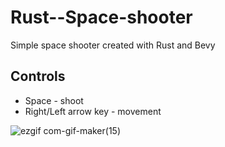 # Rust--Space-shooter
Simple space shooter created with Rust and Bevy

## Controls
- Space - shoot
- Right/Left arrow key - movement

![ezgif com-gif-maker(15)](https://user-images.githubusercontent.com/81091191/180482308-7cae414b-65ac-46bf-9a74-6c2b9976c160.gif)
